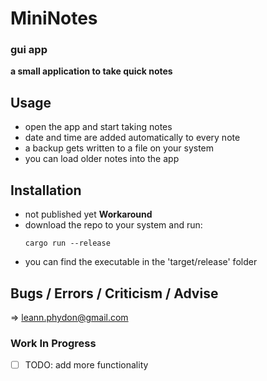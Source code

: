 # MiniNotes
### gui app
**a small application to take quick notes**

## Usage 

- open the app and start taking notes
- date and time are added automatically to every note
- a backup gets written to a file on your system
- you can load older notes into the app

## Installation
- not published yet
**Workaround**
- download the repo to your system and run:
	```
	cargo run --release
	```
- you can find the executable in the 'target/release' folder

## Bugs / Errors / Criticism / Advise
=> leann.phydon@gmail.com

### Work In Progress
- [ ] TODO: add more functionality
